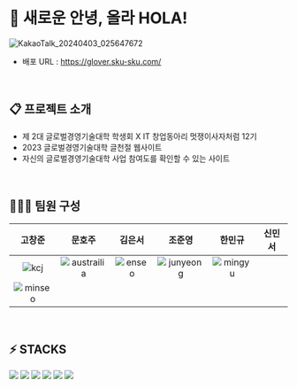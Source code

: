 # 🎊 새로운 안녕, 올라 HOLA!

![KakaoTalk_20240403_025647672](https://github.com/ckdwns1221/ckdwns1221/assets/130385395/116d8d7a-0223-4a8e-b004-5e7fb0e2df5a)

- 배포 URL : https://glover.sku-sku.com/
  
<br>

## 📋 프로젝트 소개

- 제 2대 글로벌경영기술대학 학생회 X IT 창업동아리 멋쟁이사자처럼 12기
- 2023 글로벌경영기술대학 글천절 웹사이트
- 자신의 글로벌경영기술대학 사업 참여도를 확인할 수 있는 사이트

<br>

## 👨🏻‍💻 팀원 구성

<div align="center">

| **고창준** | **문호주** | **김은서** | **조준영** | **한민규** | **신민서** |
| :------: |  :------: | :------: | :------: | :------: | :------: |
| ![kcj](https://github.com/ckdwns1221/ckdwns1221/assets/130385395/81751f92-0563-4439-b9c5-f4d9aee2d3e7) | ![austrailia](https://github.com/ckdwns1221/ckdwns1221/assets/130385395/1c07c400-e7f7-4074-8a5d-243af1a2d871) | ![enseo](https://github.com/ckdwns1221/ckdwns1221/assets/130385395/9a5885dd-9854-4897-adec-2810729ccb36) | ![junyeong](https://github.com/ckdwns1221/ckdwns1221/assets/130385395/4add1934-89a7-4e96-8b9b-5787fb5b54e1) | ![mingyu](https://github.com/ckdwns1221/ckdwns1221/assets/130385395/91ac10b9-38ee-489e-9c87-2f000c31bd5a) |
 ![minseo](https://github.com/ckdwns1221/ckdwns1221/assets/130385395/f0a00dfc-dcac-4182-8053-d66d20c3c164) |


</div>

<br>

## ⚡ STACKS
<img src="https://img.shields.io/badge/html5-E34F26?style=for-the-badge&logo=html5&logoColor=white"> <img src="https://img.shields.io/badge/javascript-F7DF1E?style=for-the-badge&logo=javascript&logoColor=black">
<img src="https://img.shields.io/badge/css-1572B6?style=for-the-badge&logo=css3&logoColor=white"> <img src="https://img.shields.io/badge/python-3776AB?style=for-the-badge&logo=python&logoColor=white">  <img src="https://img.shields.io/badge/github-181717?style=for-the-badge&logo=github&logoColor=white"> <img src="https://img.shields.io/badge/git-F05032?style=for-the-badge&logo=git&logoColor=white">  

